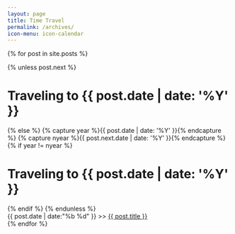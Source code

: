 ```yaml
---
layout: page
title: Time Travel
permalink: /archives/
icon-menu: icon-calendar
---
```


{% for post in site.posts %}

{% unless post.next %}
  <h1>Traveling to {{ post.date | date: '%Y' }}</h1>
{% else %}
  {% capture year %}{{ post.date | date: '%Y' }}{% endcapture %}
  {% capture nyear %}{{ post.next.date | date: '%Y' }}{% endcapture %}
  {% if year != nyear %}
  <h1>Traveling to {{ post.date | date: '%Y' }}</h1>
  {% endif %}
{% endunless %}

<div>{{ post.date | date:"%b %d" }} >> <a href="{{ post.url }}">{{ post.title }}</a></div>
{% endfor %}
